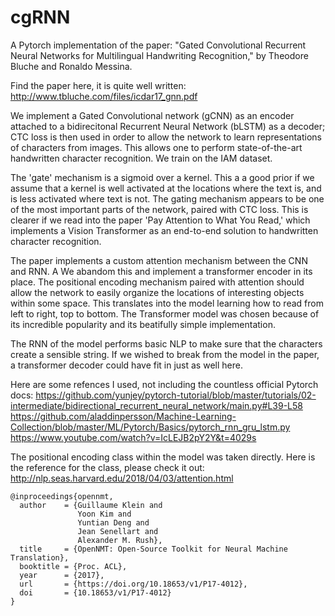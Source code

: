 # cgRNN
A Pytorch implementation of the paper: "Gated Convolutional Recurrent Neural Networks for Multilingual Handwriting Recognition," by Theodore Bluche and Ronaldo Messina.

Find the paper here, it is quite well written:
http://www.tbluche.com/files/icdar17_gnn.pdf

We implement a Gated Convolutional network (gCNN) as an encoder attached to a bidirecitonal Recurrent Neural Network (bLSTM) as a decoder; CTC loss is then used in order to allow the network to learn representations of characters from images. This allows one to perform state-of-the-art handwritten character recognition. We train on the IAM dataset.

The 'gate' mechanism is a sigmoid over a kernel. This a a good prior if we assume that a kernel is well activated at the locations where the text is, and is less activated where text is not. The gating mechanism appears to be one of the most important parts of the network, paired with CTC loss. This is clearer if we read into the paper 'Pay Attention to What You Read,' which implements a Vision Transformer as an end-to-end solution to handwritten character recognition. 

The paper implements a custom attention mechanism between the CNN and RNN. A  We abandom this and implement a transformer encoder in its place. The positional encoding mechanism paired with attention should allow the network to easily organize the locations of interesting objects within some space. This translates into the model learning how to read from left to right, top to bottom. The Transformer model was chosen because of its incredible popularity and its beatifully simple implementation.

The RNN of the model performs basic NLP to make sure that the characters create a sensible string. If we wished to break from the model in the paper, a transformer decoder could have fit in just as well here.  


Here are some refences I used, not including the countless official Pytorch docs:
https://github.com/yunjey/pytorch-tutorial/blob/master/tutorials/02-intermediate/bidirectional_recurrent_neural_network/main.py#L39-L58
		https://github.com/aladdinpersson/Machine-Learning-Collection/blob/master/ML/Pytorch/Basics/pytorch_rnn_gru_lstm.py
		https://www.youtube.com/watch?v=IcLEJB2pY2Y&t=4029s
    
The positional encoding class within the model was taken directly. 
Here is the reference for the class, please check it out:
http://nlp.seas.harvard.edu/2018/04/03/attention.html

	@inproceedings{opennmt,
	  author    = {Guillaume Klein and
	               Yoon Kim and
	               Yuntian Deng and
	               Jean Senellart and
	               Alexander M. Rush},
	  title     = {OpenNMT: Open-Source Toolkit for Neural Machine Translation},
	  booktitle = {Proc. ACL},
	  year      = {2017},
	  url       = {https://doi.org/10.18653/v1/P17-4012},
	  doi       = {10.18653/v1/P17-4012}
	}

